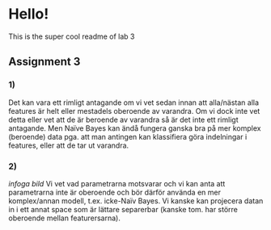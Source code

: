 # Hello!
This is the super cool readme of lab 3

## Assignment 3
### 1)
Det kan vara ett rimligt antagande om vi vet sedan innan att alla/nästan alla features är helt eller mestadels oberoende av varandra. Om vi dock inte vet detta eller vet att de är beroende av varandra så är det inte ett rimligt antagande. Men Naïve Bayes kan ändå fungera ganska bra på mer komplex (beroende) data pga. att man antingen kan klassifiera göra indelningar i features, eller att de tar ut varandra.

### 2)
*infoga bild*
Vi vet vad parametrarna motsvarar och vi kan anta att parametrarna inte är oberoende och bör därför använda en mer komplex/annan modell, t.ex. icke-Naïv Bayes. Vi kanske kan projecera datan in i ett annat space som är lättare separerbar (kanske tom. har större oberoende mellan featurersarna).
